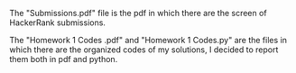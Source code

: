 The "Submissions.pdf" file is the pdf in which there are the screen of HackerRank submissions. 


The "Homework 1 Codes .pdf"  and "Homework 1 Codes.py" are the files in which there are the organized codes of my solutions, I decided to report them both in pdf and python.

